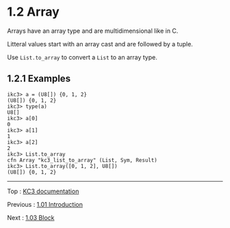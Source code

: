 # 1.2 Array

Arrays have an array type and are multidimensional like in C.

Litteral values start with an array cast and are followed by a tuple.

Use `List.to_array` to convert a `List` to an array type.

## 1.2.1 Examples

```
ikc3> a = (U8[]) {0, 1, 2}
(U8[]) {0, 1, 2}
ikc3> type(a)
U8[]
ikc3> a[0]
0
ikc3> a[1]
1
ikc3> a[2]
2
ikc3> List.to_array
cfn Array "kc3_list_to_array" (List, Sym, Result)
ikc3> List.to_array([0, 1, 2], U8[])
(U8[]) {0, 1, 2}
```

---

Top : [KC3 documentation](../)

Previous : [1.01 Introduction](1.01_Introduction)

Next : [1.03 Block](1.03_Block)

